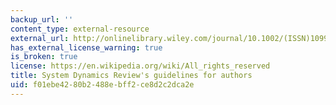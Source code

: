 ```yaml
---
backup_url: ''
content_type: external-resource
external_url: http://onlinelibrary.wiley.com/journal/10.1002/(ISSN)1099-1727/homepage/ForAuthors.html
has_external_license_warning: true
is_broken: true
license: https://en.wikipedia.org/wiki/All_rights_reserved
title: System Dynamics Review's guidelines for authors
uid: f01ebe42-80b2-488e-bff2-ce8d2c2dca2e
---
```

